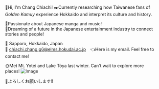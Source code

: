 👋Hi, I'm Chang Chiachi!
✒️Currently researching how Taiwanese fans of *Golden Kamuy* experience Hokkaido and interpret its culture and history.  

💟Passionate about Japanese manga and music!  
🎼Dreaming of a future in the Japanese entertainment industry to connect stories and people!  

📍 Sapporo, Hokkaido, Japan  
📧 chiachi.chang.g6@elms.hokudai.ac.jp　👈Here is my email. Feel free to contact me!

🌞Met Mt. Yotei and Lake Tōya last winter. Can’t wait to explore more places!
![Image](https://github.com/user-attachments/assets/5ab87beb-b2ed-456d-82a1-09780a37fb6d)

🌻よろしくお願いします!!
